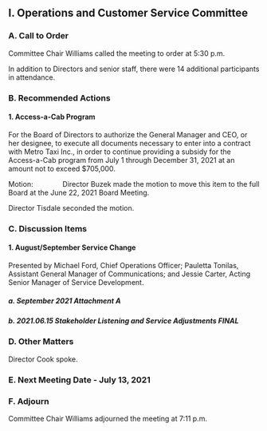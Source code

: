 ## I. Operations and Customer Service Committee

### A. Call to Order

Committee Chair Williams called the meeting to order at 5:30 p.m.

In addition to Directors and senior staff, there were 14 additional participants in attendance.

### B. Recommended Actions

#### 1. Access-a-Cab Program

For the Board of Directors to authorize the General Manager and CEO, or her designee, to execute all documents necessary to enter into a contract with Metro Taxi Inc., in order to continue providing a subsidy for the Access-a-Cab program from July 1 through December 31, 2021 at an amount not to exceed $705,000.

Motion:               Director Buzek made the motion to move this item to the full Board at the June 22, 2021 Board Meeting.

Director Tisdale seconded the motion.

### C. Discussion Items

#### 1. August/September Service Change

Presented by Michael Ford, Chief Operations Officer; Pauletta Tonilas, Assistant General Manager of Communications; and Jessie Carter, Acting Senior Manager of Service Development.

##### a. September 2021 Attachment A

##### b. 2021.06.15 Stakeholder Listening and Service Adjustments FINAL

### D. Other Matters

Director Cook spoke.

### E. Next Meeting Date - July 13, 2021

### F. Adjourn

Committee Chair Williams adjourned the meeting at 7:11 p.m.